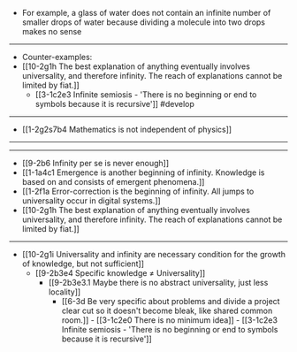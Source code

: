 - For example, a glass of water does not contain an infinite number of smaller drops of water because dividing a molecule into two drops makes no sense
---
- Counter-examples:
- [[10-2g1h The best explanation of anything eventually involves universality, and therefore infinity. The reach of explanations cannot be limited by fiat.]]
  - [[3-1c2e3 Infinite semiosis - 'There is no beginning or end to symbols because it is recursive']] #develop
---
- [[1-2g2s7b4 Mathematics is not independent of physics]]
---
---
- [[9-2b6 Infinity per se is never enough]]
- [[1-1a4c1 Emergence is another beginning of infinity. Knowledge is based on and consists of emergent phenomena.]]
- [[1-2f1a Error-correction is the beginning of infinity. All jumps to universality occur in digital systems.]]
- [[10-2g1h The best explanation of anything eventually involves universality, and therefore infinity. The reach of explanations cannot be limited by fiat.]]
---
- [[10-2g1i Universality and infinity are necessary condition for the growth of knowledge, but not sufficient]]
  - [[9-2b3e4 Specific knowledge ≠ Universality]]
    - [[9-2b3e3.1 Maybe there is no abstract universality, just less locality]]
      - [[6-3d Be very specific about problems and divide a project clear cut so it doesn't become bleak, like shared common room.]]
				- [[3-1c2e0 There is no minimum idea]]
					- [[3-1c2e3 Infinite semiosis - 'There is no beginning or end to symbols because it is recursive']]
